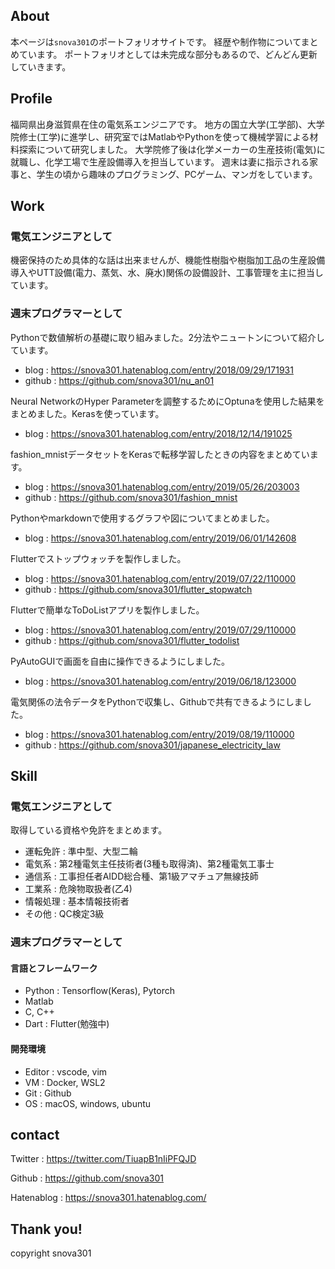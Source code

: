 ## About
本ページは`snova301`のポートフォリオサイトです。
経歴や制作物についてまとめています。
ポートフォリオとしては未完成な部分もあるので、どんどん更新していきます。


## Profile
福岡県出身滋賀県在住の電気系エンジニアです。
地方の国立大学(工学部)、大学院修士(工学)に進学し、研究室ではMatlabやPythonを使って機械学習による材料探索について研究しました。
大学院修了後は化学メーカーの生産技術(電気)に就職し、化学工場で生産設備導入を担当しています。
週末は妻に指示される家事と、学生の頃から趣味のプログラミング、PCゲーム、マンガをしています。


## Work
### 電気エンジニアとして
機密保持のため具体的な話は出来ませんが、機能性樹脂や樹脂加工品の生産設備導入やUTT設備(電力、蒸気、水、廃水)関係の設備設計、工事管理を主に担当しています。


### 週末プログラマーとして
Pythonで数値解析の基礎に取り組みました。2分法やニュートンについて紹介しています。
- blog : https://snova301.hatenablog.com/entry/2018/09/29/171931
- github : https://github.com/snova301/nu_an01

Neural NetworkのHyper Parameterを調整するためにOptunaを使用した結果をまとめました。Kerasを使っています。
- blog : https://snova301.hatenablog.com/entry/2018/12/14/191025

fashion_mnistデータセットをKerasで転移学習したときの内容をまとめています。
- blog : https://snova301.hatenablog.com/entry/2019/05/26/203003
- github : https://github.com/snova301/fashion_mnist

Pythonやmarkdownで使用するグラフや図についてまとめました。
- blog : https://snova301.hatenablog.com/entry/2019/06/01/142608

Flutterでストップウォッチを製作しました。
- blog : https://snova301.hatenablog.com/entry/2019/07/22/110000
- github : https://github.com/snova301/flutter_stopwatch

Flutterで簡単なToDoListアプリを製作しました。
- blog : https://snova301.hatenablog.com/entry/2019/07/29/110000
- github : https://github.com/snova301/flutter_todolist

PyAutoGUIで画面を自由に操作できるようにしました。
- blog : https://snova301.hatenablog.com/entry/2019/06/18/123000

電気関係の法令データをPythonで収集し、Githubで共有できるようにしました。
- blog : https://snova301.hatenablog.com/entry/2019/08/19/110000
- github : https://github.com/snova301/japanese_electricity_law


## Skill
### 電気エンジニアとして
取得している資格や免許をまとめます。

- 運転免許 : 準中型、大型二輪
- 電気系 : 第2種電気主任技術者(3種も取得済)、第2種電気工事士
- 通信系 : 工事担任者AIDD総合種、第1級アマチュア無線技師
- 工業系 : 危険物取扱者(乙4)
- 情報処理 : 基本情報技術者
- その他 : QC検定3級


### 週末プログラマーとして
#### 言語とフレームワーク
- Python : Tensorflow(Keras), Pytorch
- Matlab
- C, C++
- Dart : Flutter(勉強中)

#### 開発環境
- Editor : vscode, vim
- VM : Docker, WSL2
- Git : Github
- OS : macOS, windows, ubuntu



## contact
Twitter : https://twitter.com/TiuapB1nIiPFQJD

Github : https://github.com/snova301

Hatenablog : https://snova301.hatenablog.com/

## Thank you!

copyright snova301
